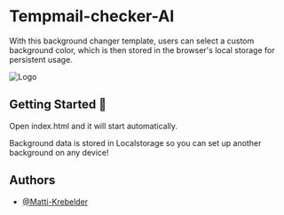 
# Tempmail-checker-AI

With this background changer template, users can select a custom background color, which is then stored in the browser's local storage for persistent usage.


![Logo](https://skynethub.net/simple-web-background-changer.png)


## Getting Started 🚀
Open index.html and it will start automatically.

Background data is stored in Localstorage so you can set up another background on any device!

## Authors

- [@Matti-Krebelder](https://github.com/Matti-Krebelder/)
